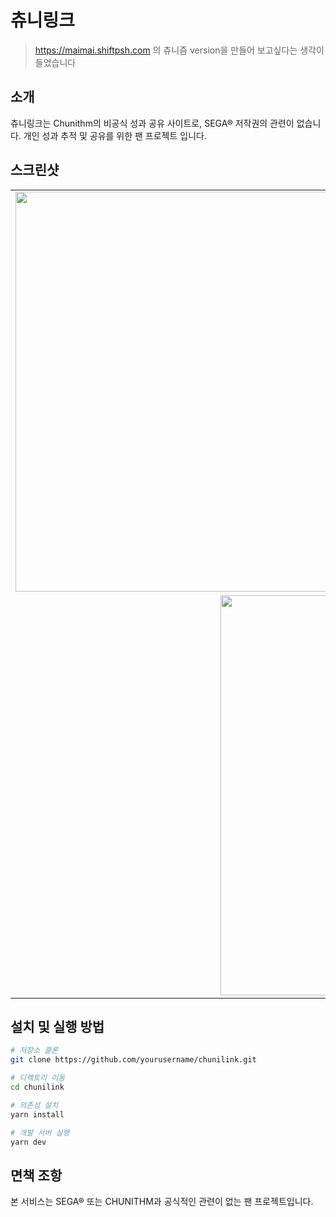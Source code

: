 # 츄니링크

> https://maimai.shiftpsh.com 의 츄니즘 version을 만들어 보고싶다는 생각이 들었습니다


## 소개

츄니링크는 Chunithm의 비공식 성과 공유 사이트로, SEGA® 저작권의 관련이 없습니다. 개인 성과 추적 및 공유를 위한 팬 프로젝트 입니다.

## 스크린샷

<table>
  <tr>
    <td align="center">
      <img src="./github/images/dark-profile.png" width="640"/><br/>
    </td>
    <td align="center">
      <img src="./github/images/dark-songs.png" width="640"/><br/>
    </td>
  </tr>
  <tr>
    <td colspan="2" align="center">
      <img src="./github/images/light-footer.png" width="640"/><br/>
    </td>
  </tr>
</table>


## 설치 및 실행 방법

```bash
# 저장소 클론
git clone https://github.com/yourusername/chunilink.git

# 디렉토리 이동
cd chunilink

# 의존성 설치
yarn install

# 개발 서버 실행
yarn dev
```

## 면책 조항

본 서비스는 SEGA® 또는 CHUNITHM과 공식적인 관련이 없는 팬 프로젝트입니다.

